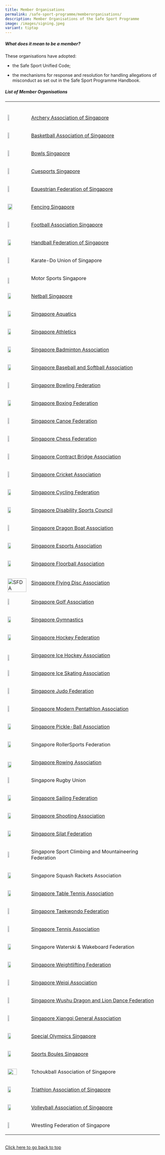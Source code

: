 ```yaml
---
title: Member Organisations
permalink: /safe-sport-programme/memberorganisations/
description: Member Organisations of the Safe Sport Programme
image: /images/signing.jpeg
variant: tiptap
---
```

<h5><strong>What does it mean to be a member?</strong></h5>
<p>These organisations have adopted:</p>
<ul data-tight="true" class="tight">
<li>
<p>the Safe Sport Unified Code;</p>
</li>
<li>
<p>the mechanisms for response and resolution for handling allegations of
misconduct as set out in the Safe Sport Programme Handbook.</p>
</li>
</ul>
<h5><strong>List of Member Organisations</strong></h5>
<table style="minWidth: 50px">
<colgroup>
<col>
<col>
</colgroup>
<tbody>
<tr>
<th rowspan="1" colspan="1">
<p></p>
</th>
<th rowspan="1" colspan="1">
<p></p>
</th>
</tr>
<tr>
<td rowspan="1" colspan="1">
<div class="isomer-image-wrapper">
<img style="width: 30%;" height="auto" width="100%" src="/images/Member%20Org%20Logos/archery.png">
</div>
</td>
<td rowspan="1" colspan="1">
<p><a href="https://archerysingapore.org.sg/high-performance/safe-sport" rel="noopener noreferrer nofollow" target="_blank">Archery Association of Singapore</a>
</p>
</td>
</tr>
<tr>
<td rowspan="1" colspan="1">
<div class="isomer-image-wrapper">
<img style="width: 30%;" height="auto" width="100%" src="/images/Member%20Org%20Logos/basketball.jpg">
</div>
</td>
<td rowspan="1" colspan="1">
<p><a href="https://bas.org.sg/?a=about" rel="noopener noreferrer nofollow" target="_blank">Basketball Association of Singapore</a>
</p>
</td>
</tr>
<tr>
<td rowspan="1" colspan="1">
<div class="isomer-image-wrapper">
<img style="width: 30%;" height="auto" width="100%" src="/images/Member%20Org%20Logos/bowls%20sg%20logo.png">
</div>
</td>
<td rowspan="1" colspan="1">
<p><a href="https://www.bowlssingapore.org/safe-sport-policy/" rel="noopener noreferrer nofollow" target="_blank">Bowls Singapore</a>
</p>
</td>
</tr>
<tr>
<td rowspan="1" colspan="1">
<div class="isomer-image-wrapper">
<img style="width: 30%;" height="auto" width="100%" src="/images/Member%20Org%20Logos/cuesports%20logo.png">
</div>
</td>
<td rowspan="1" colspan="1">
<p><a href="http://cuesports.org.sg/safe-sport-policy/" rel="noopener noreferrer nofollow" target="_blank">Cuesports Singapore</a>
</p>
</td>
</tr>
<tr>
<td rowspan="1" colspan="1">
<div class="isomer-image-wrapper">
<img style="width: 30%;" height="auto" width="100%" src="/images/Member%20Org%20Logos/efs%20logo.png">
</div>
</td>
<td rowspan="1" colspan="1">
<p><a href="https://www.equestrianfederationsg.com/safe-sport-policy" rel="noopener noreferrer nofollow" target="_blank">Equestrian Federation of Singapore</a>
</p>
</td>
</tr>
<tr>
<td rowspan="1" colspan="1">
<div class="isomer-image-wrapper">
<img style="width: 50%;" height="auto" width="100%" src="/images/Member%20Org%20Logos/fs%20logo.png">
</div>
</td>
<td rowspan="1" colspan="1">
<p><a href="https://www.fencingsingapore.org.sg/safe-sport/#" rel="noopener noreferrer nofollow" target="_blank">Fencing Singapore</a>
</p>
</td>
</tr>
<tr>
<td rowspan="1" colspan="1">
<div class="isomer-image-wrapper">
<img style="width: 30%;" height="auto" width="100%" src="/images/Member%20Org%20Logos/football.png">
</div>
</td>
<td rowspan="1" colspan="1">
<p><a href="https://www.fas.org.sg/about-fas/fas-safe-sport-policy/" rel="noopener noreferrer nofollow" target="_blank">Football Association Singapore</a>
</p>
</td>
</tr>
<tr>
<td rowspan="1" colspan="1">
<div class="isomer-image-wrapper">
<img style="width: 40%;" height="auto" width="100%" src="/images/Member%20Org%20Logos/handball.PNG">
</div>
</td>
<td rowspan="1" colspan="1">
<p><a href="https://www.facebook.com/handballfederationsg/" rel="noopener noreferrer nofollow" target="_blank">Handball Federation of Singapore</a>
</p>
</td>
</tr>
<tr>
<td rowspan="1" colspan="1">
<div class="isomer-image-wrapper">
<img style="width: 30%;" height="auto" width="100%" src="/images/Member%20Org%20Logos/karate.jpg">
</div>
</td>
<td rowspan="1" colspan="1">
<p><a rel="noopener noreferrer nofollow" target="_blank">Karate-Do Union of Singapore</a>
</p>
</td>
</tr>
<tr>
<td rowspan="1" colspan="1">
<p></p>
<div class="isomer-image-wrapper">
<img style="width: 30%;" height="auto" width="100%" alt="" src="/images/Member Org Logos/motor_sports.png">
</div>
</td>
<td rowspan="1" colspan="1">
<p>Motor Sports Singapore</p>
</td>
</tr>
<tr>
<td rowspan="1" colspan="1">
<div class="isomer-image-wrapper">
<img style="width: 40%;" height="auto" width="100%" src="/images/Member%20Org%20Logos/netball%20logo.png">
</div>
</td>
<td rowspan="1" colspan="1">
<p><a href="https://www.netball.org.sg/wp-content/uploads/2023/02/NETBALL-SINGAPORE-SAFE-SPORT-PROGRAMME-updated-2-Nov-2022-002_Safe-Sport-inputs-003-desktop-1.pdf" rel="noopener noreferrer nofollow" target="_blank">Netball Singapore</a>
</p>
</td>
</tr>
<tr>
<td rowspan="1" colspan="1">
<div class="isomer-image-wrapper">
<img style="width: 40%;" height="auto" width="100%" src="/images/Member%20Org%20Logos/aquatics%20saq.png">
</div>
</td>
<td rowspan="1" colspan="1">
<p><a href="https://www.swimming.org.sg/getattachment/SSA/Safe-Sport/Safe-Aquatics/V1-0_SSA-Safe-Sport-Policy_FINAL-(1).pdf.aspx" rel="noopener noreferrer nofollow" target="_blank">Singapore Aquatics</a>
</p>
</td>
</tr>
<tr>
<td rowspan="1" colspan="1">
<div class="isomer-image-wrapper">
<img style="width: 40%;" height="auto" width="100%" src="/images/Member%20Org%20Logos/athletics.jpg">
</div>
</td>
<td rowspan="1" colspan="1">
<p><a href="https://www.singaporeathletics.org.sg/wp-content/uploads/2023/01/SAA-Safe-Sport-Policy-FINAL.pdf" rel="noopener noreferrer nofollow" target="_blank">Singapore Athletics</a>
</p>
</td>
</tr>
<tr>
<td rowspan="1" colspan="1">
<div class="isomer-image-wrapper">
<img style="width: 40%;" height="auto" width="100%" src="/images/Member%20Org%20Logos/badminton.PNG">
</div>
</td>
<td rowspan="1" colspan="1">
<p><a href="https://singaporebadminton.org.sg/site/singapore-badminton-associations-safe-sport-commitment/" rel="noopener noreferrer nofollow" target="_blank">Singapore Badminton Association</a>
</p>
</td>
</tr>
<tr>
<td rowspan="1" colspan="1">
<div class="isomer-image-wrapper">
<img style="width: 40%;" height="auto" width="100%" src="/images/Member%20Org%20Logos/baseball.PNG">
</div>
</td>
<td rowspan="1" colspan="1">
<p><a href="https://www.sbsa.org.sg/safe-sport-programme" rel="noopener noreferrer nofollow" target="_blank">Singapore Baseball and Softball Association</a>
</p>
</td>
</tr>
<tr>
<td rowspan="1" colspan="1">
<div class="isomer-image-wrapper">
<img style="width: 30%;" height="auto" width="100%" src="/images/Member%20Org%20Logos/bowling.jpg">
</div>
</td>
<td rowspan="1" colspan="1">
<p><a href="https://singaporebowling.org.sg/wp-content/uploads/2023/03/0.16-Safe-Sport-Policy-GC-Approved.pdf" rel="noopener noreferrer nofollow" target="_blank">Singapore Bowling Federation</a>
</p>
</td>
</tr>
<tr>
<td rowspan="1" colspan="1">
<div class="isomer-image-wrapper">
<img style="width: 40%;" height="auto" width="100%" src="/images/Member%20Org%20Logos/boxing.PNG">
</div>
</td>
<td rowspan="1" colspan="1">
<p><a href="https://www.singapore-boxing.org/our-policies/" rel="noopener noreferrer nofollow" target="_blank">Singapore Boxing Federation</a>
</p>
</td>
</tr>
<tr>
<td rowspan="1" colspan="1">
<div class="isomer-image-wrapper">
<img style="width: 30%;" height="auto" width="100%" src="/images/Member%20Org%20Logos/canoe%20scf.png">
</div>
</td>
<td rowspan="1" colspan="1">
<p><a href="https://scf.org.sg/" rel="noopener noreferrer nofollow" target="_blank">Singapore Canoe Federation</a>
</p>
</td>
</tr>
<tr>
<td rowspan="1" colspan="1">
<div class="isomer-image-wrapper">
<img style="width: 30%;" height="auto" width="100%" src="/images/Member%20Org%20Logos/chess%20logo.png">
</div>
</td>
<td rowspan="1" colspan="1">
<p><a href="https://singapore-chess.verzview.com/wp-content/uploads/2023/02/Safe-Sport-Policy-SCF-2.pdf" rel="noopener noreferrer nofollow" target="_blank">Singapore Chess Federation</a>
</p>
</td>
</tr>
<tr>
<td rowspan="1" colspan="1">
<div class="isomer-image-wrapper">
<img style="width: 30%;" height="auto" width="100%" src="/images/Member%20Org%20Logos/contract%20bridge.png">
</div>
</td>
<td rowspan="1" colspan="1">
<p><a href="https://www.scba.org.sg/safe-sport-programme" rel="noopener noreferrer nofollow" target="_blank">Singapore Contract Bridge Association</a>
</p>
</td>
</tr>
<tr>
<td rowspan="1" colspan="1">
<div class="isomer-image-wrapper">
<img style="width: 30%;" height="auto" width="100%" src="/images/Member%20Org%20Logos/high%20res%20SCA%20Logo.png">
</div>
</td>
<td rowspan="1" colspan="1">
<p><a href="https://singaporecricket.org/safe-sport-policy/" rel="noopener noreferrer nofollow" target="_blank">Singapore Cricket Association</a>
</p>
</td>
</tr>
<tr>
<td rowspan="1" colspan="1">
<div class="isomer-image-wrapper">
<img style="width: 40%;" height="auto" width="100%" src="/images/Member%20Org%20Logos/scf%20logo.png">
</div>
</td>
<td rowspan="1" colspan="1">
<p><a href="https://singaporecycling.org.sg/pages/safe-sport-commitment" rel="noopener noreferrer nofollow" target="_blank">Singapore Cycling Federation</a>
</p>
</td>
</tr>
<tr>
<td rowspan="1" colspan="1">
<div class="isomer-image-wrapper">
<img style="width: 40%;" height="auto" width="100%" src="/images/Member%20Org%20Logos/sdsc%20logo.jpg">
</div>
</td>
<td rowspan="1" colspan="1">
<p><a href="https://sdsc.org.sg/governance/" rel="noopener noreferrer nofollow" target="_blank">Singapore Disability Sports Council</a>
</p>
</td>
</tr>
<tr>
<td rowspan="1" colspan="1">
<div class="isomer-image-wrapper">
<img style="width: 30%;" height="auto" width="100%" src="/images/Member%20Org%20Logos/dragonboat.jpg">
</div>
</td>
<td rowspan="1" colspan="1">
<p><a href="https://sdba.org.sg/wp-content/uploads/2023/04/SDBA-Safe-Sport-Policy-30-Mar-2023.pdf" rel="noopener noreferrer nofollow" target="_blank">Singapore Dragon Boat Association</a>
</p>
</td>
</tr>
<tr>
<td rowspan="1" colspan="1">
<div class="isomer-image-wrapper">
<img style="width: 40%;" height="auto" width="100%" src="/images/Member%20Org%20Logos/sgea%20logo.png">
</div>
</td>
<td rowspan="1" colspan="1">
<p><a href="https://esports.org.sg/wp-content/uploads/2022/11/Safe-Sport-Policy-SGEA-1.pdf" rel="noopener noreferrer nofollow" target="_blank">Singapore Esports Association</a>
</p>
</td>
</tr>
<tr>
<td rowspan="1" colspan="1">
<div class="isomer-image-wrapper">
<img style="width: 40%;" height="auto" width="100%" src="/images/Member%20Org%20Logos/floorball.jpg">
</div>
</td>
<td rowspan="1" colspan="1">
<p><a href="https://cdn.revolutionise.com.au/news/inis3fjuvite6aad.docx" rel="noopener noreferrer nofollow" target="_blank">Singapore Floorball Association</a>
</p>
</td>
</tr>
<tr>
<td rowspan="1" colspan="1">
<p></p>
<div class="isomer-image-wrapper">
<img style="width: 100%" height="auto" width="100%" alt="SFDA" src="/images/Member Org Logos/SFDA_logo.png">
</div>
</td>
<td rowspan="1" colspan="1">
<p><a href="https://www.sfda.sg/safe-sport" rel="noopener nofollow" target="_blank">Singapore Flying Disc Association</a>
</p>
</td>
</tr>
<tr>
<td rowspan="1" colspan="1">
<div class="isomer-image-wrapper">
<img style="width: 30%;" height="auto" width="100%" src="/images/Member%20Org%20Logos/sgagolf.png">
</div>
</td>
<td rowspan="1" colspan="1">
<p><a href="https://sga.org.sg/about/singapore-golf-association-safe-sport-commitment/" rel="noopener noreferrer nofollow" target="_blank">Singapore Golf Association</a>
</p>
</td>
</tr>
<tr>
<td rowspan="1" colspan="1">
<div class="isomer-image-wrapper">
<img style="width: 40%;" height="auto" width="100%" src="/images/Member%20Org%20Logos/gymnastics%20logo.png">
</div>
</td>
<td rowspan="1" colspan="1">
<p><a href="https://www.singaporegymnastics.org.sg/safe-sport/child-safety/" rel="noopener noreferrer nofollow" target="_blank">Singapore Gymnastics</a>
</p>
</td>
</tr>
<tr>
<td rowspan="1" colspan="1">
<div class="isomer-image-wrapper">
<img style="width: 40%;" height="auto" width="100%" src="/images/Member%20Org%20Logos/hockey%20logo.png">
</div>
</td>
<td rowspan="1" colspan="1">
<p><a href="https://www.singaporehockey.org/wp-content/uploads/2023/11/Safe-Sport-Policy-2022.pdf" rel="noopener noreferrer nofollow" target="_blank">Singapore Hockey Federation</a>
</p>
</td>
</tr>
<tr>
<td rowspan="1" colspan="1">
<p></p>
<div class="isomer-image-wrapper">
<img style="width: 30%;" height="auto" width="100%" alt="" src="/images/Member Org Logos/ice_hockey.png">
</div>
</td>
<td rowspan="1" colspan="1">
<p><a href="https://siha.org.sg/safe-sports/" rel="noopener noreferrer nofollow" target="_blank">Singapore Ice Hockey Association</a>
</p>
</td>
</tr>
<tr>
<td rowspan="1" colspan="1">
<div class="isomer-image-wrapper">
<img style="width: 30%;" height="auto" width="100%" src="/images/Member%20Org%20Logos/iceskating.PNG">
</div>
</td>
<td rowspan="1" colspan="1">
<p><a href="https://www.sisa.org.sg/safe-sport" rel="noopener noreferrer nofollow" target="_blank">Singapore Ice Skating Association</a>
</p>
</td>
</tr>
<tr>
<td rowspan="1" colspan="1">
<div class="isomer-image-wrapper">
<img style="width: 30%;" height="auto" width="100%" src="/images/Member%20Org%20Logos/sjf%20logo.png">
</div>
</td>
<td rowspan="1" colspan="1">
<p><a href="https://www.sjf.sg/safesport" rel="noopener noreferrer nofollow" target="_blank">Singapore Judo Federation</a>
</p>
</td>
</tr>
<tr>
<td rowspan="1" colspan="1">
<div class="isomer-image-wrapper">
<img style="width: 30%;" height="auto" width="100%" src="/images/Member%20Org%20Logos/modernpen.PNG">
</div>
</td>
<td rowspan="1" colspan="1">
<p><a href="https://www.singaporepentathlon.org.sg/safe-sport" rel="noopener noreferrer nofollow" target="_blank">Singapore Modern Pentathlon Association</a>
</p>
</td>
</tr>
<tr>
<td rowspan="1" colspan="1">
<div class="isomer-image-wrapper">
<img style="width: 40%;" height="auto" width="100%" alt="" src="/images/Member Org Logos/Pickleball.png">
</div>
</td>
<td rowspan="1" colspan="1">
<p><a href="https://www.singaporepickleball.com.sg/safe-sport" rel="noopener noreferrer nofollow" target="_blank">Singapore Pickle-Ball Association</a>
</p>
</td>
</tr>
<tr>
<td rowspan="1" colspan="1">
<div class="isomer-image-wrapper">
<img style="width: 40%;" height="auto" width="100%" src="/images/Member%20Org%20Logos/rollersports.PNG">
</div>
</td>
<td rowspan="1" colspan="1">
<p><a rel="noopener noreferrer nofollow" target="_blank">Singapore RollerSports Federation</a>
</p>
</td>
</tr>
<tr>
<td rowspan="1" colspan="1">
<p></p>
<div class="isomer-image-wrapper">
<img style="width: 45%;" height="auto" width="100%" alt="" src="/images/Member Org Logos/Rowing_Logo.png">
</div>
</td>
<td rowspan="1" colspan="1">
<p><a href="https://sgrowing.org/about.html" rel="noopener noreferrer nofollow" target="_blank">Singapore Rowing Association</a>
</p>
</td>
</tr>
<tr>
<td rowspan="1" colspan="1">
<div class="isomer-image-wrapper">
<img style="width: 30%;" height="auto" width="100%" src="/images/Member%20Org%20Logos/sru%20logo.png">
</div>
</td>
<td rowspan="1" colspan="1">
<p><a rel="noopener noreferrer nofollow" target="_blank">Singapore Rugby Union</a>
</p>
</td>
</tr>
<tr>
<td rowspan="1" colspan="1">
<div class="isomer-image-wrapper">
<img style="width: 40%;" height="auto" width="100%" src="/images/Member%20Org%20Logos/ssf%20logo%202018_full%20colour.jpg">
</div>
</td>
<td rowspan="1" colspan="1">
<p><a href="https://cdn.revolutionise.com.au/site/7nfkj8mdiwaizxya.pdf" rel="noopener noreferrer nofollow" target="_blank">Singapore Sailing Federation</a>
</p>
</td>
</tr>
<tr>
<td rowspan="1" colspan="1">
<div class="isomer-image-wrapper">
<img style="width: 40%;" height="auto" width="100%" src="/images/Member%20Org%20Logos/shooting.PNG">
</div>
</td>
<td rowspan="1" colspan="1">
<p><a href="https://singaporeshooting.org/hi-performance/ssa-safe-sport-policy/" rel="noopener noreferrer nofollow" target="_blank">Singapore Shooting Association</a>
</p>
</td>
</tr>
<tr>
<td rowspan="1" colspan="1">
<div class="isomer-image-wrapper">
<img style="width: 40%;" height="auto" width="100%" src="/images/Member%20Org%20Logos/silat%20persisi.PNG">
</div>
</td>
<td rowspan="1" colspan="1">
<p><a href="https://persisi.org/uploads/events/40/attachments/Singapore%20Silat%20Federation%20-%20Safe%20Sport%20Policy.pdf" rel="noopener noreferrer nofollow" target="_blank">Singapore Silat Federation</a>
</p>
</td>
</tr>
<tr>
<td rowspan="1" colspan="1">
<div class="isomer-image-wrapper">
<img style="width: 30%;" height="auto" width="100%" src="/images/Member%20Org%20Logos/sport%20climbing.jpg">
</div>
</td>
<td rowspan="1" colspan="1">
<p><a rel="noopener noreferrer nofollow" target="_blank">Singapore Sport Climbing and Mountaineering Federation</a>
</p>
</td>
</tr>
<tr>
<td rowspan="1" colspan="1">
<div class="isomer-image-wrapper">
<img style="width: 40%;" height="auto" width="100%" src="/images/Member%20Org%20Logos/squash.png">
</div>
</td>
<td rowspan="1" colspan="1">
<p><a rel="noopener noreferrer nofollow" target="_blank">Singapore Squash Rackets Association</a>
</p>
</td>
</tr>
<tr>
<td rowspan="1" colspan="1">
<div class="isomer-image-wrapper">
<img style="width: 40%;" height="auto" width="100%" src="/images/Member%20Org%20Logos/table%20tennis.PNG">
</div>
</td>
<td rowspan="1" colspan="1">
<p><a href="https://www.stta.org.sg/wp-content/uploads/2022/12/Safe-Sport-Policy-Template_STTA.docx-dated-9-Dec-2022.pdf" rel="noopener noreferrer nofollow" target="_blank">Singapore Table Tennis Association</a>
</p>
</td>
</tr>
<tr>
<td rowspan="1" colspan="1">
<div class="isomer-image-wrapper">
<img style="width: 30%;" height="auto" width="100%" src="/images/Member%20Org%20Logos/STF%20Logo.png">
</div>
</td>
<td rowspan="1" colspan="1">
<p><a href="https://www.stf.sg/wp-content/uploads/2023/03/Safe-Sport-Policy_STF_21-Feb-2023_compressed-1.pdf" rel="noopener noreferrer nofollow" target="_blank">Singapore Taekwondo Federation</a>
</p>
</td>
</tr>
<tr>
<td rowspan="1" colspan="1">
<div class="isomer-image-wrapper">
<img style="width: 30%;" height="auto" width="100%" src="/images/Member%20Org%20Logos/tennis.PNG">
</div>
</td>
<td rowspan="1" colspan="1">
<p><a href="https://www.singtennis.org.sg/resource-center-download.aspx?token=GY7N4B9f5n9KBNDx7IwPco0blaZCSSXO" rel="noopener noreferrer nofollow" target="_blank">Singapore Tennis Association</a>
</p>
</td>
</tr>
<tr>
<td rowspan="1" colspan="1">
<div class="isomer-image-wrapper">
<img style="width: 40%;" height="auto" width="100%" alt="" src="/images/Member Org Logos/waterski.gif">
</div>
</td>
<td rowspan="1" colspan="1">
<p>Singapore Waterski &amp; Wakeboard Federation</p>
</td>
</tr>
<tr>
<td rowspan="1" colspan="1">
<div class="isomer-image-wrapper">
<img style="width: 40%;" height="auto" width="100%" src="/images/Member%20Org%20Logos/weightlifting.PNG">
</div>
</td>
<td rowspan="1" colspan="1">
<p><a href="https://www.swf.org.sg/policies/swf-safe-sport-policy" rel="noopener noreferrer nofollow" target="_blank">Singapore Weightlifting Federation</a>
</p>
</td>
</tr>
<tr>
<td rowspan="1" colspan="1">
<div class="isomer-image-wrapper">
<img style="width: 30%;" height="auto" width="100%" src="/images/Member%20Org%20Logos/singapore%20weiqi.PNG">
</div>
</td>
<td rowspan="1" colspan="1">
<p><a href="https://www.sportsboules.org.sg/our-polices" rel="noopener noreferrer nofollow" target="_blank">Singapore Weiqi Association</a>
</p>
</td>
</tr>
<tr>
<td rowspan="1" colspan="1">
<div class="isomer-image-wrapper">
<img style="width: 30%;" height="auto" width="100%" src="/images/Member%20Org%20Logos/wuzong.PNG">
</div>
</td>
<td rowspan="1" colspan="1">
<p><a href="https://wuzong.com/wp-content/uploads/2023/03/SWDLDF-Safe-Sport-Policy.pdf" rel="noopener noreferrer nofollow" target="_blank">Singapore Wushu Dragon and Lion Dance Federation</a>
</p>
</td>
</tr>
<tr>
<td rowspan="1" colspan="1">
<div class="isomer-image-wrapper">
<img style="width: 30%;" height="auto" width="100%" src="/images/Member%20Org%20Logos/xiangqi.PNG">
</div>
</td>
<td rowspan="1" colspan="1">
<p><a href="http://www.xiangqi.sg/xqsite/sixga-safe-sport-policy/" rel="noopener noreferrer nofollow" target="_blank">Singapore Xiangqi General Association</a>
</p>
</td>
</tr>
<tr>
<td rowspan="1" colspan="1">
<div class="isomer-image-wrapper">
<img style="width: 40%;" height="auto" width="100%" src="/images/Member%20Org%20Logos/special%20o.PNG">
</div>
</td>
<td rowspan="1" colspan="1">
<p><a href="https://www.specialolympics.org.sg/media/ni1pe5gm/sosg-safe-sport-policy.pdf" rel="noopener noreferrer nofollow" target="_blank">Special Olympics Singapore</a>
</p>
</td>
</tr>
<tr>
<td rowspan="1" colspan="1">
<div class="isomer-image-wrapper">
<img style="width: 40%;" height="auto" width="100%" src="/images/Member%20Org%20Logos/sport%20boules%20logo.png">
</div>
</td>
<td rowspan="1" colspan="1">
<p><a href="https://www.sportsboules.org.sg/our-polices" rel="noopener noreferrer nofollow" target="_blank">Sports Boules Singapore</a>
</p>
</td>
</tr>
<tr>
<td rowspan="1" colspan="1">
<div class="isomer-image-wrapper">
<img style="height:100%; width:70%" height="auto" width="100%" src="/images/Member%20Org%20Logos/tchoukball.PNG">
</div>
</td>
<td rowspan="1" colspan="1">
<p><a rel="noopener noreferrer nofollow" target="_blank">Tchoukball Association of Singapore</a>
</p>
</td>
</tr>
<tr>
<td rowspan="1" colspan="1">
<div class="isomer-image-wrapper">
<img style="width: 40%;" height="auto" width="100%" src="/images/Member%20Org%20Logos/triathlon%20logo.png">
</div>
</td>
<td rowspan="1" colspan="1">
<p><a href="https://www.triathlonsingapore.org/about/safe-sport/" rel="noopener noreferrer nofollow" target="_blank">Triathlon Association of Singapore</a>
</p>
</td>
</tr>
<tr>
<td rowspan="1" colspan="1">
<div class="isomer-image-wrapper">
<img style="width: 40%;" height="auto" width="100%" src="/images/Member%20Org%20Logos/volleyball%20logo.png">
</div>
</td>
<td rowspan="1" colspan="1">
<p><a href="https://volleyball.org.sg/constitution-annual-report-policies/" rel="noopener noreferrer nofollow" target="_blank">Volleyball Association of Singapore</a>
</p>
</td>
</tr>
<tr>
<td rowspan="1" colspan="1">
<div class="isomer-image-wrapper">
<img style="width: 30%;" height="auto" width="100%" src="/images/Member%20Org%20Logos/wrestling%20federation.png">
</div>
</td>
<td rowspan="1" colspan="1">
<p><a rel="noopener noreferrer nofollow" target="_blank">Wrestling Federation of Singapore</a>
</p>
</td>
</tr>
</tbody>
</table>
<table style="width: 0px">
<colgroup></colgroup>
<tbody>
<tr></tr>
</tbody>
</table>
<p><a href="#what-does-it-mean-to-be-a-member" rel="noopener noreferrer nofollow" target="_blank">Click here to go back to top</a>
</p>